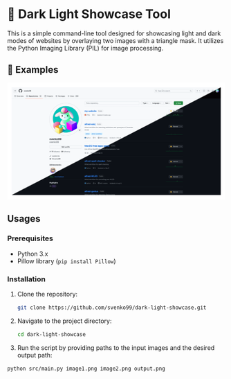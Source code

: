 # 🔲 Dark Light Showcase Tool

This is a simple command-line tool designed for showcasing light and dark modes of websites by overlaying two images with a triangle mask. It utilizes the Python Imaging Library (PIL) for image processing.

## 📝 Examples

![examples](images/animated_examples.gif)

## Usages

### Prerequisites

- Python 3.x
- Pillow library (`pip install Pillow`)

### Installation

1. Clone the repository:

   ```bash
   git clone https://github.com/svenko99/dark-light-showcase.git
   ```

2. Navigate to the project directory:

   ```bash
   cd dark-light-showcase
   ```

3. Run the script by providing paths to the input images and the desired output path:

```bash
python src/main.py image1.png image2.png output.png
```
